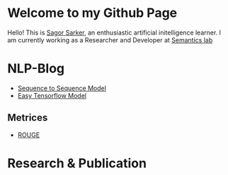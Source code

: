# Welcome to my Github Page
Hello! This is [Sagor Sarker](https://www.linkedin.com/in/sagor-sarker/), an enthusiastic artificial initelligence learner.
I am currently working as a Researcher and Developer at [Semantics lab](http://semanticslab.net/)
# NLP-Blog
* [Sequence to Sequence Model](seq2seq-model)
* [Easy Tensorflow Model](easy-tensorflow.md)
## Metrices
* [ROUGE](rouge.md)


# Research & Publication

